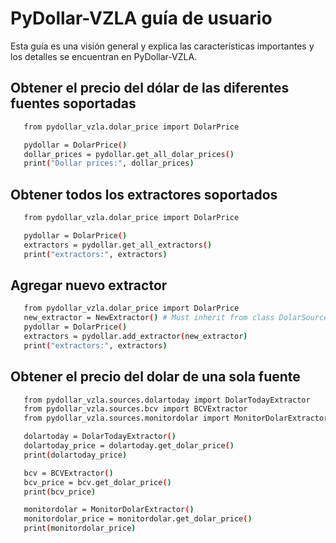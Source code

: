 # PyDollar-VZLA guía de usuario

Esta guía es una visión general y explica las características importantes y los detalles se encuentran en PyDollar-VZLA.

## Obtener el precio del dólar de las diferentes fuentes soportadas

```bash
   from pydollar_vzla.dolar_price import DolarPrice

   pydollar = DolarPrice()
   dollar_prices = pydollar.get_all_dolar_prices()
   print("Dollar prices:", dollar_prices)

```

## Obtener todos los extractores soportados
```bash
   from pydollar_vzla.dolar_price import DolarPrice

   pydollar = DolarPrice()
   extractors = pydollar.get_all_extractors()
   print("extractors:", extractors)

```

## Agregar nuevo extractor
```bash
   from pydollar_vzla.dolar_price import DolarPrice
   new_extractor = NewExtractor() # Must inherit from class DolarSource
   pydollar = DolarPrice()
   extractors = pydollar.add_extractor(new_extractor)
   print("extractors:", extractors)

```

## Obtener el precio del dolar de una sola fuente
```bash
   from pydollar_vzla.sources.dolartoday import DolarTodayExtractor
   from pydollar_vzla.sources.bcv import BCVExtractor
   from pydollar_vzla.sources.monitordolar import MonitorDolarExtractor

   dolartoday = DolarTodayExtractor()
   dolartoday_price = dolartoday.get_dolar_price()
   print(dolartoday_price)

   bcv = BCVExtractor()
   bcv_price = bcv.get_dolar_price()
   print(bcv_price)

   monitordolar = MonitorDolarExtractor()
   monitordolar_price = monitordolar.get_dolar_price()
   print(monitordolar_price)   

```

